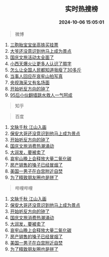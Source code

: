 <div align="center"><h2>实时热搜榜</h2><h4>2024-10-06 15:05:01</h4></div>

> 微博  

1. [三胞胎宝宝坐高铁买挂票](https://s.weibo.com/weibo?q=%23%E4%B8%89%E8%83%9E%E8%83%8E%E5%AE%9D%E5%AE%9D%E5%9D%90%E9%AB%98%E9%93%81%E4%B9%B0%E6%8C%82%E7%A5%A8%23&t=31&band_rank=1&Refer=top)<br />
2. [大爷还没意识到他马上成为景点](https://s.weibo.com/weibo?q=%E5%A4%A7%E7%88%B7%E8%BF%98%E6%B2%A1%E6%84%8F%E8%AF%86%E5%88%B0%E4%BB%96%E9%A9%AC%E4%B8%8A%E6%88%90%E4%B8%BA%E6%99%AF%E7%82%B9&t=31&band_rank=2&Refer=top)<br />
3. [国庆文旅活动太全面了](https://s.weibo.com/weibo?q=%23%E5%9B%BD%E5%BA%86%E6%96%87%E6%97%85%E6%B4%BB%E5%8A%A8%E5%A4%AA%E5%85%A8%E9%9D%A2%E4%BA%86%23&t=31&band_rank=3&Refer=top)<br />
4. [小西天爆火让更多人认识了隰字](https://s.weibo.com/weibo?q=%23%E5%B0%8F%E8%A5%BF%E5%A4%A9%E7%88%86%E7%81%AB%E8%AE%A9%E6%9B%B4%E5%A4%9A%E4%BA%BA%E8%AE%A4%E8%AF%86%E4%BA%86%E9%9A%B0%E5%AD%97%23&t=31&band_rank=4&Refer=top)<br />
5. [怎么让全国人民都知道我瘦了30多斤](https://s.weibo.com/weibo?q=%23%E6%80%8E%E4%B9%88%E8%AE%A9%E5%85%A8%E5%9B%BD%E4%BA%BA%E6%B0%91%E9%83%BD%E7%9F%A5%E9%81%93%E6%88%91%E7%98%A6%E4%BA%8630%E5%A4%9A%E6%96%A4%23&t=31&band_rank=5&Refer=top)<br />
6. [当事人回应在哀牢山拍写真](https://s.weibo.com/weibo?q=%23%E5%BD%93%E4%BA%8B%E4%BA%BA%E5%9B%9E%E5%BA%94%E5%9C%A8%E5%93%80%E7%89%A2%E5%B1%B1%E6%8B%8D%E5%86%99%E7%9C%9F%23&t=31&band_rank=6&Refer=top)<br />
7. [央视海采又有名场面](https://s.weibo.com/weibo?q=%23%E5%A4%AE%E8%A7%86%E6%B5%B7%E9%87%87%E5%8F%88%E6%9C%89%E5%90%8D%E5%9C%BA%E9%9D%A2%23&t=31&band_rank=7&Refer=top)<br />
8. [开始听反方向的钟了](https://s.weibo.com/weibo?q=%23%E5%BC%80%E5%A7%8B%E5%90%AC%E5%8F%8D%E6%96%B9%E5%90%91%E7%9A%84%E9%92%9F%E4%BA%86%23&t=31&band_rank=8&Refer=top)<br />
9. [95后小伙翻墙跳水救人一气呵成](https://s.weibo.com/weibo?q=%2395%E5%90%8E%E5%B0%8F%E4%BC%99%E7%BF%BB%E5%A2%99%E8%B7%B3%E6%B0%B4%E6%95%91%E4%BA%BA%E4%B8%80%E6%B0%94%E5%91%B5%E6%88%90%23&t=31&band_rank=9&Refer=top)<br />

> 知乎  


> 百度  

1. [文脉千秋 江山入画](https://www.baidu.com/s?wd=%E6%96%87%E8%84%89%E5%8D%83%E7%A7%8B+%E6%B1%9F%E5%B1%B1%E5%85%A5%E7%94%BB&sa=fyb_news&rsv_dl=fyb_news)<br />
2. [保安大哥还没意识到他马上成为景点](https://www.baidu.com/s?wd=%E4%BF%9D%E5%AE%89%E5%A4%A7%E5%93%A5%E8%BF%98%E6%B2%A1%E6%84%8F%E8%AF%86%E5%88%B0%E4%BB%96%E9%A9%AC%E4%B8%8A%E6%88%90%E4%B8%BA%E6%99%AF%E7%82%B9&sa=fyb_news&rsv_dl=fyb_news)<br />
3. [开始听反方向的钟了](https://www.baidu.com/s?wd=%E5%BC%80%E5%A7%8B%E5%90%AC%E5%8F%8D%E6%96%B9%E5%90%91%E7%9A%84%E9%92%9F%E4%BA%86&sa=fyb_news&rsv_dl=fyb_news)<br />
4. [国庆文旅消费热潮涌动](https://www.baidu.com/s?wd=%E5%9B%BD%E5%BA%86%E6%96%87%E6%97%85%E6%B6%88%E8%B4%B9%E7%83%AD%E6%BD%AE%E6%B6%8C%E5%8A%A8&sa=fyb_news&rsv_dl=fyb_news)<br />
5. [大润发，要被卖了](https://www.baidu.com/s?wd=%E5%A4%A7%E6%B6%A6%E5%8F%91%EF%BC%8C%E8%A6%81%E8%A2%AB%E5%8D%96%E4%BA%86&sa=fyb_news&rsv_dl=fyb_news)<br />
6. [哀牢山晚上会释放大量二氧化碳](https://www.baidu.com/s?wd=%E5%93%80%E7%89%A2%E5%B1%B1%E6%99%9A%E4%B8%8A%E4%BC%9A%E9%87%8A%E6%94%BE%E5%A4%A7%E9%87%8F%E4%BA%8C%E6%B0%A7%E5%8C%96%E7%A2%B3&sa=fyb_news&rsv_dl=fyb_news)<br />
7. [房产销售的嗓子已经冒烟了](https://www.baidu.com/s?wd=%E6%88%BF%E4%BA%A7%E9%94%80%E5%94%AE%E7%9A%84%E5%97%93%E5%AD%90%E5%B7%B2%E7%BB%8F%E5%86%92%E7%83%9F%E4%BA%86&sa=fyb_news&rsv_dl=fyb_news)<br />
8. [美国一男子在白宫附近自焚](https://www.baidu.com/s?wd=%E7%BE%8E%E5%9B%BD%E4%B8%80%E7%94%B7%E5%AD%90%E5%9C%A8%E7%99%BD%E5%AE%AB%E9%99%84%E8%BF%91%E8%87%AA%E7%84%9A&sa=fyb_news&rsv_dl=fyb_news)<br />
9. [为了精致朋友圈也是拼了](https://www.baidu.com/s?wd=%E4%B8%BA%E4%BA%86%E7%B2%BE%E8%87%B4%E6%9C%8B%E5%8F%8B%E5%9C%88%E4%B9%9F%E6%98%AF%E6%8B%BC%E4%BA%86&sa=fyb_news&rsv_dl=fyb_news)<br />

> 哔哩哔哩  

1. [文脉千秋 江山入画](https://www.baidu.com/s?wd=%E6%96%87%E8%84%89%E5%8D%83%E7%A7%8B+%E6%B1%9F%E5%B1%B1%E5%85%A5%E7%94%BB&sa=fyb_news&rsv_dl=fyb_news)<br />
2. [保安大哥还没意识到他马上成为景点](https://www.baidu.com/s?wd=%E4%BF%9D%E5%AE%89%E5%A4%A7%E5%93%A5%E8%BF%98%E6%B2%A1%E6%84%8F%E8%AF%86%E5%88%B0%E4%BB%96%E9%A9%AC%E4%B8%8A%E6%88%90%E4%B8%BA%E6%99%AF%E7%82%B9&sa=fyb_news&rsv_dl=fyb_news)<br />
3. [开始听反方向的钟了](https://www.baidu.com/s?wd=%E5%BC%80%E5%A7%8B%E5%90%AC%E5%8F%8D%E6%96%B9%E5%90%91%E7%9A%84%E9%92%9F%E4%BA%86&sa=fyb_news&rsv_dl=fyb_news)<br />
4. [国庆文旅消费热潮涌动](https://www.baidu.com/s?wd=%E5%9B%BD%E5%BA%86%E6%96%87%E6%97%85%E6%B6%88%E8%B4%B9%E7%83%AD%E6%BD%AE%E6%B6%8C%E5%8A%A8&sa=fyb_news&rsv_dl=fyb_news)<br />
5. [大润发，要被卖了](https://www.baidu.com/s?wd=%E5%A4%A7%E6%B6%A6%E5%8F%91%EF%BC%8C%E8%A6%81%E8%A2%AB%E5%8D%96%E4%BA%86&sa=fyb_news&rsv_dl=fyb_news)<br />
6. [哀牢山晚上会释放大量二氧化碳](https://www.baidu.com/s?wd=%E5%93%80%E7%89%A2%E5%B1%B1%E6%99%9A%E4%B8%8A%E4%BC%9A%E9%87%8A%E6%94%BE%E5%A4%A7%E9%87%8F%E4%BA%8C%E6%B0%A7%E5%8C%96%E7%A2%B3&sa=fyb_news&rsv_dl=fyb_news)<br />
7. [房产销售的嗓子已经冒烟了](https://www.baidu.com/s?wd=%E6%88%BF%E4%BA%A7%E9%94%80%E5%94%AE%E7%9A%84%E5%97%93%E5%AD%90%E5%B7%B2%E7%BB%8F%E5%86%92%E7%83%9F%E4%BA%86&sa=fyb_news&rsv_dl=fyb_news)<br />
8. [美国一男子在白宫附近自焚](https://www.baidu.com/s?wd=%E7%BE%8E%E5%9B%BD%E4%B8%80%E7%94%B7%E5%AD%90%E5%9C%A8%E7%99%BD%E5%AE%AB%E9%99%84%E8%BF%91%E8%87%AA%E7%84%9A&sa=fyb_news&rsv_dl=fyb_news)<br />
9. [为了精致朋友圈也是拼了](https://www.baidu.com/s?wd=%E4%B8%BA%E4%BA%86%E7%B2%BE%E8%87%B4%E6%9C%8B%E5%8F%8B%E5%9C%88%E4%B9%9F%E6%98%AF%E6%8B%BC%E4%BA%86&sa=fyb_news&rsv_dl=fyb_news)<br />
